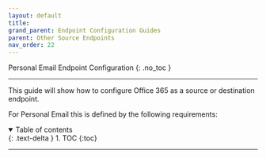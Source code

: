 ```yaml
---
layout: default
title: 
grand_parent: Endpoint Configuration Guides
parent: Other Source Endpoints
nav_order: 22
---
```


 Personal Email Endpoint Configuration
{: .no_toc }

---

This guide will show how to configure Office 365 as a source or destination endpoint. 

For Personal Email this is defined by the following requirements:

<a name="top"></a>
<details open markdown="block">
  <summary>
    Table of contents
  </summary>
  {: .text-delta }
1. TOC
{:toc}
</details>

---
